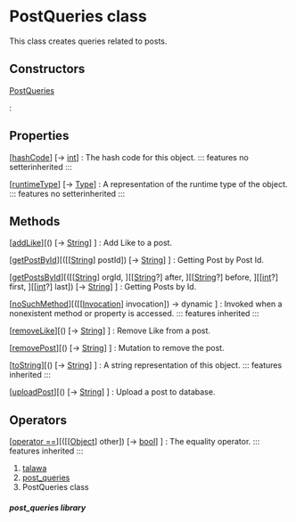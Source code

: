 
<div>

# PostQueries class

</div>


This class creates queries related to posts.



## Constructors

[PostQueries](../utils_post_queries/PostQueries/PostQueries.html)

:   



## Properties

[[hashCode](https://api.flutter.dev/flutter/dart-core/Object/hashCode.html)] [→ [int](https://api.flutter.dev/flutter/dart-core/int-class.html)]
:   The hash code for this object.
    ::: features
    no setterinherited
    :::

[[runtimeType](https://api.flutter.dev/flutter/dart-core/Object/runtimeType.html)] [→ [Type](https://api.flutter.dev/flutter/dart-core/Type-class.html)]
:   A representation of the runtime type of the object.
    ::: features
    no setterinherited
    :::



## Methods

[[addLike](../utils_post_queries/PostQueries/addLike.html)][() [→ [String](https://api.flutter.dev/flutter/dart-core/String-class.html)] ]
:   Add Like to a post.

[[getPostById](../utils_post_queries/PostQueries/getPostById.html)][([[[String](https://api.flutter.dev/flutter/dart-core/String-class.html)] postId]) [→ [String](https://api.flutter.dev/flutter/dart-core/String-class.html)] ]
:   Getting Post by Post Id.

[[getPostsById](../utils_post_queries/PostQueries/getPostsById.html)][([[[String](https://api.flutter.dev/flutter/dart-core/String-class.html)] orgId, ][[[String](https://api.flutter.dev/flutter/dart-core/String-class.html)?] after, ][[[String](https://api.flutter.dev/flutter/dart-core/String-class.html)?] before, ][[[int](https://api.flutter.dev/flutter/dart-core/int-class.html)?] first, ][[[int](https://api.flutter.dev/flutter/dart-core/int-class.html)?] last]) [→ [String](https://api.flutter.dev/flutter/dart-core/String-class.html)] ]
:   Getting Posts by Id.

[[noSuchMethod](https://api.flutter.dev/flutter/dart-core/Object/noSuchMethod.html)][([[[Invocation](https://api.flutter.dev/flutter/dart-core/Invocation-class.html)] invocation]) → dynamic ]
:   Invoked when a nonexistent method or property is accessed.
    ::: features
    inherited
    :::

[[removeLike](../utils_post_queries/PostQueries/removeLike.html)][() [→ [String](https://api.flutter.dev/flutter/dart-core/String-class.html)] ]
:   Remove Like from a post.

[[removePost](../utils_post_queries/PostQueries/removePost.html)][() [→ [String](https://api.flutter.dev/flutter/dart-core/String-class.html)] ]
:   Mutation to remove the post.

[[toString](https://api.flutter.dev/flutter/dart-core/Object/toString.html)][() [→ [String](https://api.flutter.dev/flutter/dart-core/String-class.html)] ]
:   A string representation of this object.
    ::: features
    inherited
    :::

[[uploadPost](../utils_post_queries/PostQueries/uploadPost.html)][() [→ [String](https://api.flutter.dev/flutter/dart-core/String-class.html)] ]
:   Upload a post to database.



## Operators

[[operator ==](https://api.flutter.dev/flutter/dart-core/Object/operator_equals.html)][([[[Object](https://api.flutter.dev/flutter/dart-core/Object-class.html)] other]) [→ [bool](https://api.flutter.dev/flutter/dart-core/bool-class.html)] ]
:   The equality operator.
    ::: features
    inherited
    :::







1.  [talawa](../index.html)
2.  [post_queries](../utils_post_queries/)
3.  PostQueries class

##### post_queries library







